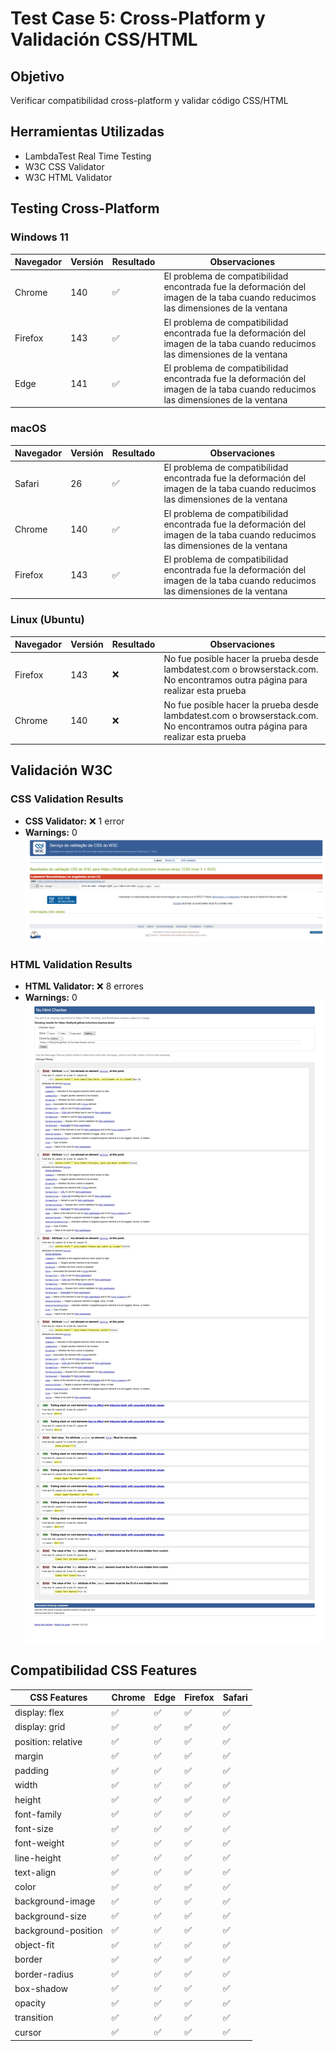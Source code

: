 # Test Case 5: Cross-Platform y Validación CSS/HTML

## Objetivo
Verificar compatibilidad cross-platform y validar código CSS/HTML

## Herramientas Utilizadas
- LambdaTest Real Time Testing
- W3C CSS Validator
- W3C HTML Validator

## Testing Cross-Platform

### Windows 11
| Navegador | Versión | Resultado | Observaciones |
|-----------|---------|-----------|---------------|
| Chrome | 140 | ✅ |  El problema de compatibilidad encontrada fue la deformación del imagen de la taba cuando reducimos las dimensiones de la ventana |
| Firefox | 143 | ✅ |  El problema de compatibilidad encontrada fue la deformación del imagen de la taba cuando reducimos las dimensiones de la ventana |
| Edge | 141 | ✅ |  El problema de compatibilidad encontrada fue la deformación del imagen de la taba cuando reducimos las dimensiones de la ventana |

### macOS
| Navegador | Versión | Resultado | Observaciones |
|-----------|---------|-----------|---------------|
| Safari | 26 | ✅ | El problema de compatibilidad encontrada fue la deformación del imagen de la taba cuando reducimos las dimensiones de la ventana |
| Chrome | 140 | ✅ | El problema de compatibilidad encontrada fue la deformación del imagen de la taba cuando reducimos las dimensiones de la ventana |
| Firefox | 143 | ✅ | El problema de compatibilidad encontrada fue la deformación del imagen de la taba cuando reducimos las dimensiones de la ventana |



### Linux (Ubuntu)
| Navegador | Versión | Resultado | Observaciones |
|-----------|---------|-----------|---------------|
| Firefox | 143 | ❌ | No fue posible hacer la prueba desde lambdatest.com o browserstack.com. No encontramos outra página para realizar esta prueba |
| Chrome | 140 | ❌ | No fue posible hacer la prueba desde lambdatest.com o browserstack.com. No encontramos outra página para realizar esta prueba |

## Validación W3C

### CSS Validation Results
- **CSS Validator:** ❌ 1 error
- **Warnings:** 0
![CSS Validation](../screenshots/css-validation.png)

### HTML Validation Results
- **HTML Validator:** ❌ 8 errores
- **Warnings:** 0
![HTML Validation](../screenshots/html-validation.png)

## Compatibilidad CSS Features
| CSS Features | Chrome | Edge | Firefox | Safari |
|----------|---------|----------|--------|--------|
| display: flex | ✅ | ✅ | ✅ | ✅ |
| display: grid | ✅ | ✅ | ✅ | ✅ |
| position: relative | ✅ | ✅ | ✅ | ✅ |
| margin | ✅ | ✅ | ✅ | ✅ |
| padding | ✅ | ✅ | ✅ | ✅ |
| width | ✅ | ✅ | ✅ | ✅ |
| height | ✅ | ✅ | ✅ | ✅ |
| font-family | ✅ | ✅ | ✅ | ✅ |
| font-size | ✅ | ✅ | ✅ | ✅ |
| font-weight | ✅ | ✅ | ✅ | ✅ |
| line-height | ✅ | ✅ | ✅ | ✅ |
| text-align | ✅ | ✅ | ✅ | ✅ |
| color | ✅ | ✅ | ✅ | ✅ |
| background-image | ✅ | ✅ | ✅ | ✅ |
| background-size | ✅ | ✅ | ✅ | ✅ |
| background-position | ✅ | ✅ | ✅ | ✅ |
| object-fit | ✅ | ✅ | ✅ | ✅ |
| border | ✅ | ✅ | ✅ | ✅ |
| border-radius | ✅ | ✅ | ✅ | ✅ |
| box-shadow | ✅ | ✅ | ✅ | ✅ |
| opacity | ✅ | ✅ | ✅ | ✅ |
| transition | ✅ | ✅ | ✅ | ✅ |
| cursor | ✅ | ✅ | ✅ | ✅ |


